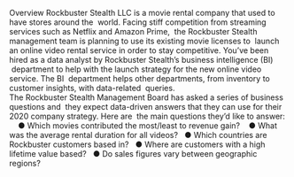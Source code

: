 Overview
Rockbuster   Stealth   LLC   is   a   movie   rental   company   that   used   to   have   stores   around   the   world.    Facing   stiff   competition   from   streaming   services   such   as   Netflix   and   Amazon   Prime,   the   Rockbuster   Stealth   management   team   is   planning   to   use   its   existing   movie   licenses   to   launch   an   online   video   rental   service   in   order   to   stay   competitive.
You’ve   been   hired   as   a   data   analyst   by   Rockbuster   Stealth’s   business   intelligence   (BI)   department   to   help   with   the   launch   strategy   for   the   new   online   video   service.  The   BI   department   helps   other   departments,   from   inventory   to   customer   insights,   with   data-related   queries.  
The   Rockbuster   Stealth   Management   Board   has   asked   a   series   of   business   questions   and   they   expect   data-driven   answers   that   they   can   use   for   their   2020   company   strategy.   Here   are   the   main   questions   they’d   like   to   answer:     
● Which   movies   contributed   the   most/least   to   revenue   gain?     
● What   was   the   average   rental   duration   for   all   videos?   
● Which   countries   are   Rockbuster   customers   based   in?   
● Where   are   customers   with   a   high   lifetime   value   based?   
● Do   sales   figures   vary   between   geographic   regions?  

